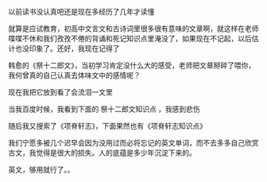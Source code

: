 以前读书没认真吧还是现在多经历了几年才读懂

就算是应试教育，初高中文言文和古诗词里很多很有意味的文章啊，就这样在老师喋喋不休和我们孜孜不倦的背诵和死记知识点里淹没了，如果现在不记起，以后估计也没印象了。还好，我现在记得了

韩愈的《祭十二郎文》，当初学习肯定没什么大的感受，老师把文章掰碎了喂你，我何曾真的自己认真去体味文中的感情呢？

现在我把它放到看了会流泪一文里

当我百度时候，我看到下面的 祭十二郎文知识点 ，我感到悲伤

随后我又搜索了《项脊轩志》，下面果然也有《项脊轩志知识点》

我们宁愿多被几个迟早会因为没用过而必将忘记的英文单词，而不去多多自己欣赏古文，我觉得是很大的损失。人的底蕴是多少年沉淀下来的。

英文，够用就行了。。
